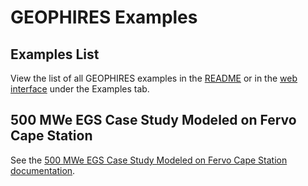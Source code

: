 # GEOPHIRES Examples

## Examples List

View the list of all GEOPHIRES examples in the [README](https://github.com/NREL/GEOPHIRES-X?tab=readme-ov-file#examples)
or in the [web interface](https://gtp.scientificwebservices.com/geophires) under the Examples tab.

## 500 MWe EGS Case Study Modeled on Fervo Cape Station

See the [500 MWe EGS Case Study Modeled on Fervo Cape Station documentation](Fervo_Project_Cape-4.html).
